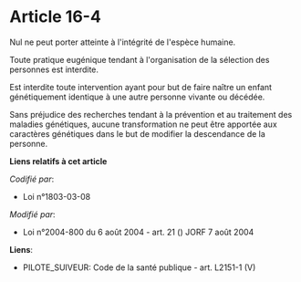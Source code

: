 # Article 16-4

Nul ne peut porter atteinte à l'intégrité de l'espèce humaine.

Toute pratique eugénique tendant à l'organisation de la sélection des personnes est interdite.

Est interdite toute intervention ayant pour but de faire naître un enfant génétiquement identique à une autre personne
vivante ou décédée.

Sans préjudice des recherches tendant à la prévention et au traitement des maladies génétiques, aucune transformation ne peut
être apportée aux caractères génétiques dans le but de modifier la descendance de la personne.

**Liens relatifs à cet article**

_Codifié par_:

  - Loi n°1803-03-08

_Modifié par_:

  - Loi n°2004-800 du 6 août 2004 - art. 21 () JORF 7 août 2004

**Liens**:

  - PILOTE_SUIVEUR: Code de la santé publique - art. L2151-1 (V)

